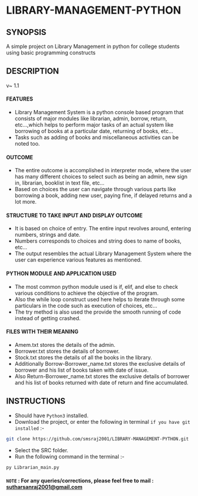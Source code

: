 # LIBRARY-MANAGEMENT-PYTHON

## SYNOPSIS
A simple project on Library Management in python for college students using basic programming constructs

## DESCRIPTION
v~ 1.1
#### FEATURES 
-	Library Management System is a python console based program that consists of major modules like librarian, admin, borrow, return, etc…,which helps to perform major tasks of an actual system like borrowing of books at a particular date, returning of books, etc…
-	Tasks such as adding of books and miscellaneous activities can be noted too.

#### OUTCOME 
-	The entire outcome is accomplished in interpreter mode, where the user has many different choices to select such as being an admin, new sign in, librarian, booklist in text file, etc…
-	Based on choices the user can navigate through various parts like borrowing a book, adding new user, paying fine, if delayed returns and a lot more.

#### STRUCTURE TO TAKE INPUT AND DISPLAY OUTCOME 
-	It is based on choice of entry. The entire input revolves around, entering numbers, strings and date.
-	Numbers corresponds to choices and string does to name of books, etc…
-	The output resembles the actual Library Management System where the user can experience various features as mentioned.

#### PYTHON MODULE AND APPLICATION USED 
-	The most common python module used is if, elif, and else to check various conditions to achieve the objective of the program.
-	Also the while loop construct used here helps to iterate through some particulars in the code such as execution of choices, etc…
-	The try method is also used the provide the smooth running of code instead of getting crashed.

#### FILES WITH THEIR MEANING
- Amem.txt stores the details of the admin.
- Borrower.txt stores the details of borrower.
- Stock.txt stores the details of all the books in the library.
- Additionally Borrow-Borrower_name.txt stores the exclusive details of borrower and his list of books taken with date of issue.
- Also Return-Borrower_name.txt stores the exclusive details of borrower and his list of books returned with date of return and fine accumulated.


## INSTRUCTIONS
- Should have ```Python3``` installed.
- Download the project, or enter the following in terminal ```if you have git installed``` :-
```bash 
git clone https://github.com/smsraj2001/LIBRARY-MANAGEMENT-PYTHON.git
```
- Select the SRC folder.
- Run the following command in the terminal :-
```bash 
py Librarian_main.py
```

#### ```NOTE``` : For any queries/corrections, please feel free to mail : sutharsanraj2001@gmail.com
